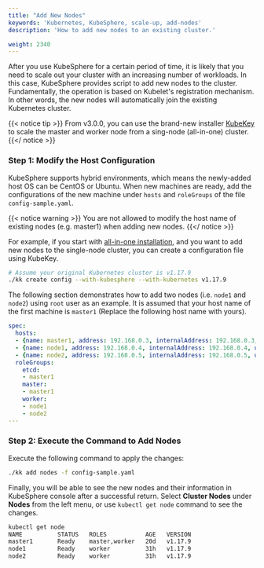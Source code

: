 ```yaml
---
title: "Add New Nodes"
keywords: 'Kubernetes, KubeSphere, scale-up, add-nodes'
description: 'How to add new nodes to an existing cluster.'

weight: 2340
---
```


After you use KubeSphere for a certain period of time, it is likely that you need to scale out your cluster with an increasing number of workloads. In this case, KubeSphere provides script to add new nodes to the cluster. Fundamentally, the operation is based on Kubelet's registration mechanism. In other words, the new nodes will automatically join the existing Kubernetes cluster.

{{< notice tip >}}
From v3.0.0, you can use the brand-new installer [KubeKey](https://github.com/kubesphere/kubekey) to scale the master and worker node from a sing-node (all-in-one) cluster.
{{</ notice >}}

### Step 1: Modify the Host Configuration

KubeSphere supports hybrid environments, which means the newly-added host OS can be CentOS or Ubuntu. When new machines are ready, add the configurations of the new machine under `hosts` and `roleGroups` of the file `config-sample.yaml`.

{{< notice warning >}}
You are not allowed to modify the host name of existing nodes (e.g. master1) when adding new nodes.
{{</ notice >}}

For example, if you start with [all-in-one installation](../../../quick-start/all-in-one-on-linux/), and you want to add new nodes to the single-node cluster, you can create a configuration file using KubeKey.

```bash
# Assume your original Kubernetes cluster is v1.17.9
./kk create config --with-kubesphere --with-kubernetes v1.17.9
```

The following section demonstrates how to add two nodes (i.e. `node1` and `node2`) using `root` user as an example. It is assumed that your host name of the first machine is `master1` (Replace the following host name with yours).

```yaml
spec:
  hosts:
  - {name: master1, address: 192.168.0.3, internalAddress: 192.168.0.3, user: root, password: Qcloud@123}
  - {name: node1, address: 192.168.0.4, internalAddress: 192.168.0.4, user: root, password: Qcloud@123}
  - {name: node2, address: 192.168.0.5, internalAddress: 192.168.0.5, user: root, password: Qcloud@123}
  roleGroups:
    etcd:
    - master1
    master:
    - master1
    worker:
    - node1
    - node2
···
```

### Step 2: Execute the Command to Add Nodes

Execute the following command to apply the changes:

```bash
./kk add nodes -f config-sample.yaml
```

Finally, you will be able to see the new nodes and their information in KubeSphere console after a successful return. Select **Cluster Nodes** under **Nodes** from the left menu, or use `kubectl get node` command to see the changes.

```bash
kubectl get node
NAME          STATUS   ROLES           AGE   VERSION
master1       Ready    master,worker   20d   v1.17.9
node1         Ready    worker          31h   v1.17.9
node2         Ready    worker          31h   v1.17.9
```
